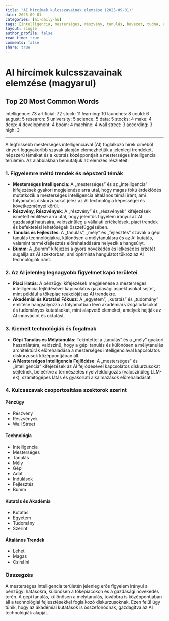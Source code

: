 ```yaml
---
title: "AI hírcímek kulcsszavainak elemzése (2025-09-01)"
date: 2025-09-01
categories: [ai-daily-hu]
tags: [intelligencia, mesterséges, részvény, tanulás, bevezet, tudna, augusztus, kutatás, egyetem, tudomány, adat, részvények, készít, mély, fejlődés, fellendülés, gép, wall street, szerint, magas]
layout: single
author_profile: false
read_time: true
comments: false
share: true
---
```


# AI hírcímek kulcsszavainak elemzése (magyarul)

## Top 20 Most Common Words

intelligence: 73
artificial: 72
stock: 11
learning: 10
launches: 8
could: 6
august: 5
research: 5
university: 5
science: 5
data: 5
stocks: 4
make: 4
deep: 4
development: 4
boom: 4
machine: 4
wall street: 3
according: 3
high: 3

---

A legfrissebb mesterséges intelligenciával (AI) foglalkozó hírek címéből kinyert leggyakoribb szavak alapján elemezhetjük a jelenlegi trendeket, népszerű témákat és a kutatás középpontjait a mesterséges intelligencia területén. Az alábbiakban bemutatjuk az elemzés részleteit:

### 1. Figyelemre méltó trendek és népszerű témák
- **Mesterséges Intelligencia**: A „mesterséges” és az „intelligencia” kifejezések gyakori megjelenése arra utal, hogy magas fokú érdeklődés mutatkozik a mesterséges intelligencia általános témái iránt, ami folyamatos diskurzusokat jelez az AI technológia képességei és következményei körül.
- **Részvény, Részvények**: A „részvény” és „részvények” kifejezések ismételt említése arra utal, hogy jelentős figyelem irányul az AI gazdasági hatásaira, valószínűleg a vállalati értékelések, piaci trendek és befektetési lehetőségek összefüggésében.
- **Tanulás és Fejlesztés**: A „tanulás”, „mély” és „fejlesztés” szavak a gépi tanulás technológiákra, különösen a mélytanulásra és az AI kutatás, valamint termékfejlesztés előrehaladására helyezik a hangsúlyt.
- **Bumm**: A „bumm” kifejezés a gyors növekedés és lelkesedés érzetét sugallja az AI szektorban, ami optimista hangulatot tükröz az AI technológiák iránt.

### 2. Az AI jelenleg legnagyobb figyelmet kapó területei
- **Piaci Hatás**: A pénzügyi kifejezések megjelenése a mesterséges intelligencia fejlődésével kapcsolatos gazdasági aspektusokat sejtet, mint például a tőkepiac reakcióját az AI trendekre.
- **Akadémiai és Kutatási Fókusz**: A „egyetem”, „kutatás” és „tudomány” említése hangsúlyozza a folyamatban lévő akadémiai vizsgálódásokat és tudományos kutatásokat, mint alapvető elemeket, amelyek hajtják az AI innovációt és oktatást.

### 3. Kiemelt technológiák és fogalmak
- **Gépi Tanulás és Mélytanulás**: Tekintettel a „tanulás” és a „mély” gyakori használatára, valószínű, hogy a gépi tanulás és különösen a mélytanulás architektúrák előrehaladása a mesterséges intelligenciával kapcsolatos diskurzusok középpontjában áll.
- **A Mesterséges Intelligencia Fejlődése**: A „mesterséges” és „intelligencia” kifejezések az AI fejlődésével kapcsolatos diskurzusokat sejtetnek, beleértve a természetes nyelvfeldolgozás (valószínűleg LLM-ek), számítógépes látás és gyakorlati alkalmazások előrehaladását.

### 4. Kulcsszavak csoportosítása szektorok szerint
#### Pénzügy
- Részvény
- Részvények
- Wall Street

#### Technológia
- Intelligencia
- Mesterséges
- Tanulás
- Mély
- Gépi
- Adat
- Indulások
- Fejlesztés
- Bumm

#### Kutatás és Akadémia
- Kutatás
- Egyetem
- Tudomány
- Szerint

#### Általános Trendek
- Lehet
- Magas
- Csinálni

### Összegzés
A mesterséges intelligencia területén jelenleg erős figyelem irányul a pénzügyi hatásokra, különösen a tőkepiacokon és a gazdasági növekedés terén. A gépi tanulás, különösen a mélytanulás, továbbra is középpontjában áll a technológiai fejlesztésekkel foglalkozó diskurzusoknak. Ezen felül úgy tűnik, hogy az akadémiai kutatások is összefonódnak, gazdagítva az AI technológiák alapját.